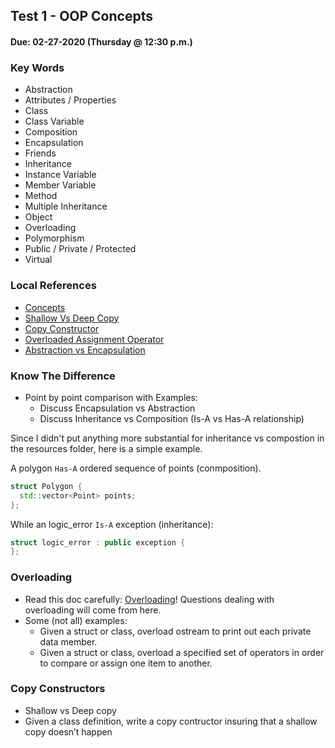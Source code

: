 ## Test 1 - OOP Concepts

#### Due: 02-27-2020 (Thursday @ 12:30 p.m.)

### Key Words

  - Abstraction
  - Attributes / Properties
  - Class
  - Class Variable
  - Composition
  - Encapsulation
  - Friends
  - Inheritance
  - Instance Variable
  - Member Variable
  - Method
  - Multiple Inheritance
  - Object
  - Overloading
  - Polymorphism
  - Public / Private / Protected
  - Virtual

### Local References

  - [Concepts](../../Resources/00-OOP/01-Concepts.md)
  - [Shallow Vs Deep Copy](../../Resources/00-OOP/02-ShallowVSDeep.md)
  - [Copy Constructor](../../Resources/00-OOP/03-CopyConstructor.md)
  - [Overloaded Assignment Operator](../../Resources/00-OOP/04-OverloadAssign.md)
  - [Abstraction vs Encapsulation](../../Resources/00-OOP/05-AbsVSEnc.md)

### Know The Difference
  - Point by point comparison with Examples:
    - Discuss Encapsulation vs Abstraction
    - Discuss Inheritance vs Composition (Is-A vs Has-A relationship)

Since I didn't put anything more substantial for inheritance vs compostion in the resources folder, here is a simple example. 

A polygon `Has-A` ordered sequence of points (conmposition).

```cpp
struct Polygon {
  std::vector<Point> points;
};
```
While an logic_error `Is-A` exception (inheritance):
```cpp
struct logic_error : public exception {
};
```

### Overloading

  - Read this doc carefully: [Overloading](../../Resources/05-OperatorOverloading/README.md)\!
    Questions dealing with overloading will come from here.
  - Some (not all) examples:
      - Given a struct or class, overload ostream to print out each private data member.
      - Given a struct or class, overload a specified set of operators in order to compare or assign
        one item to another.

### Copy Constructors

  - Shallow vs Deep copy
  - Given a class definition, write a copy contructor insuring that a shallow copy doesn’t happen
